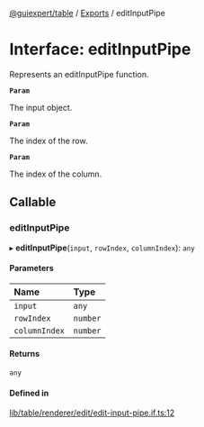 [@guiexpert/table](../README.md) / [Exports](../modules.md) / editInputPipe

# Interface: editInputPipe

Represents an editInputPipe function.

**`Param`**

The input object.

**`Param`**

The index of the row.

**`Param`**

The index of the column.

## Callable

### editInputPipe

▸ **editInputPipe**(`input`, `rowIndex`, `columnIndex`): `any`

#### Parameters

| Name | Type |
| :------ | :------ |
| `input` | `any` |
| `rowIndex` | `number` |
| `columnIndex` | `number` |

#### Returns

`any`

#### Defined in

[lib/table/renderer/edit/edit-input-pipe.if.ts:12](https://github.com/guiexperttable/ge-table/blob/6aaca3c/libs/table/src/lib/table/renderer/edit/edit-input-pipe.if.ts#L12)
